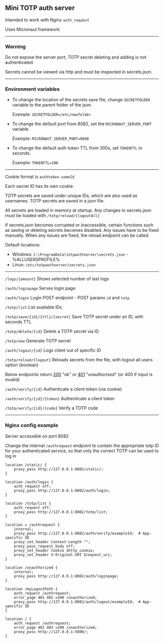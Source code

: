## Mini TOTP auth server

Intended to work with Nginx `auth_request`

Uses Micronaut framework

---

### Warning

Do not expose the server port, TOTP secret deleting and adding is not authenticated.

Secrets cannot be viewed via http and must be inspected in secrets.json.

---
### Environment variables

- To change the location of the secrets save file, change `SECRETFOLDER` variable to the parent folder of the json.

    Example: `SECRETFOLDER=/etc/newfolder`


-  To change the default port from 8082, set the `MICRONAUT_SERVER_PORT` variable. 

    Example: `MICRONAUT_SERVER_PORT=9090`


- To change the default auth token TTL from 300s, set `TOKENTTL` in seconds.

    Example: `TOKENTTL=100`

---

Cookie format is `authtoken-someId`

Each secret ID has its own cookie.

TOTP secrets are saved under unique IDs, which are also used as usernames.
TOTP secrets are saved in a json file. 

All secrets are loaded in memory at startup. Any changes to secrets.json must be loaded with 
`/totp/reload/{logoutAll}`

If secrets.json becomes corrupted or inaccessible, certain functions such as saving or deleting secrets becomes disabled. Any issues have to be fixed manually. When any issues are fixed, the reload endpoint can be called.

Default locations:
- Windows: `C:\ProgramData\totpauthserver\secrets.json` - %ALLUSERSPROFILE%
- Linux: `/etc/totpauthserver/secrets.json`

---


`/logs/{amount}`
Shows selected number of last logs


`/auth/loginpage`
Serves login page


`/auth/login`
Login POST endpoint - POST params `id` and `totp`


`/totp/list`
List available IDs


`/totp/save/{id}/{ttl}/{secret}`
Save TOTP secret under an ID, with seconds TTL


`/totp/delete/{id}`
Delete a TOTP secret via ID


`/totp/new`
Generate TOTP secret


`/auth/logout/{id}`
Logs client out of specific ID


`/totp/reload/{logout}`
Reloads secrets from the file, with logout all users option (boolean)


Below endpoints return <ins>200</ins> "ok" or <ins>401</ins> "unauthorized" (or 400 if input is invalid)


`/auth/verify/{id}`
Authenticate a client token (via cookie)


`/auth/verify/{id}/{token}`
Authenticate a client token


`/totp/verify/{id}/{code}`
Verify a TOTP code


---

### Nginx config example

Server accessible on port 8082

Change the internal `/authrequest` endpoint to contain the appropriate totp ID for your authenticated service, so that only the correct TOTP can be used to log in

``` 
location /static/ {
    proxy_pass http://127.0.0.1:8082/static/;
}

location /auth/login {
    auth_request off;
    proxy_pass http://127.0.0.1:8082/auth/login;
}

location /totp/list {
    auth_request off;
    proxy_pass http://127.0.0.1:8082/totp/list;
}

location = /authrequest {
    internal;
    proxy_pass http://127.0.0.1:8082/auth/verify/exampleId;  # App-specific ID
    proxy_set_header Content-Length "";
    proxy_pass_request_body off;
    proxy_set_header Cookie $http_cookie;
    proxy_set_header X-Original-URI $request_uri;
}

location /unauthorized {
    internal;
    proxy_pass http://127.0.0.1:8082/auth/loginpage;
}

location /myLogoutPath {
    auth_request /authrequest;
    error_page 401 403 =200 /unauthorized;
    proxy_pass http://127.0.0.1:8082/auth/logout/exampleId;  # App-specific ID
}

location / {
    auth_request /authrequest;
    error_page 401 403 =200 /unauthorized;
    proxy_pass http://127.0.0.1:5800/;
}
```